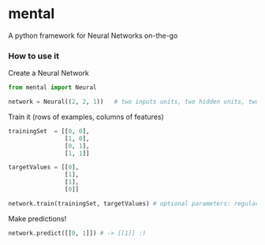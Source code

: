 # mental
A python framework for Neural Networks on-the-go

### How to use it
Create a Neural Network
```python
from mental import Neural

network = Neural((2, 2, 1))   # two inputs units, two hidden units, two outputs
```

Train it (rows of examples, columns of features)
```python
trainingSet  = [[0, 0],
                [1, 0],
                [0, 1],
                [1, 1]]

targetValues = [[0],
                [1],
                [1],
                [0]]

network.train(trainingSet, targetValues) # optional parameters: regularization, learningRate, maxIter
```

Make predictions!
```python
network.predict([[0, 1]]) # -> [[1]] :)
```
